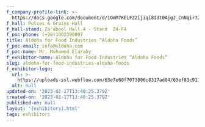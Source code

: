 ```yaml
---
f_company-profile-link: >-
  https://docs.google.com/document/d/1OmM7KELFZ2ijiqi8Idt0AjgJ_CnNqir7/edit?usp=share_link&ouid=111844397792848099856&rtpof=true&sd=true
f_hall: Pulses & Grains Hall
f_hall-stand: Za'abeel Hall 4 - Stand  Z4-F4
f_poc-phone: (+20)1002390007
title: Aldoha for Food Industries “Aldoha Foods”
f_poc-email: info@eldoha.com
f_poc-name: Mr. Mohamed Elaraby
f_exhibitor-name: Aldoha for Food Industries “Aldoha Foods”
slug: aldoha-for-food-industries-aldoha-foods
f_exhibitor-logo:
  url: >-
    https://uploads-ssl.webflow.com/63e7e60f7073806c8317ad04/63ef83c9114f2ba25b0324c7_NGU5ZA.png
  alt: null
updated-on: '2023-02-17T13:40:25.379Z'
created-on: '2023-02-17T13:40:25.379Z'
published-on: null
layout: '[exhibitors].html'
tags: exhibitors
---
```




